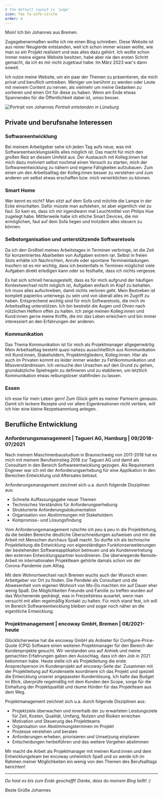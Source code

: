```yaml
---
# the default layout is 'page'
icon: fas fa-info-circle
order: 4
---
```


Moin!
Ich bin Johannes aus Bremen.

Zugegebenermaßen wollte ich nie einen Blog schreiben. Diese Website ist aus reiner Neugierde entstanden, weil ich schon immer wissen wollte, wie man so ein Projekt realisiert und was alles dazu gehört. Ich wollte schon immer meine eigene Website besitzen, habe aber nie den ersten Schritt gemacht, da ich es mir nicht zugetraut habe. Im März 2023 war's dann soweit. 

Ich nutze meine Website, um ein paar der Themen zu präsentieren, die mich privat und beruflich umtreiben. Weniger um berühmt zu werden oder Leute mit meinem Content zu nerven, als vielmehr um meine Gedanken zu sortieren und einen Ort für diese zu haben. Wenn am Ende etwas Spannendes für die Öffentlichkeit dabei ist, umso besser.

![Portrait von Johannes](../../assets/portrait-schwalbach.jpg)
_Portrait entstanden in Lüneburg_

## Private und berufsnahe Interessen

### Softwareentwicklung
Bei meinem Arbeitgeber sehe ich jeden Tag aufs neue, was mit Softwareentwicklungsskills alles möglich ist. Das macht für mich den großen Reiz an diesem Umfeld aus. Der Austausch mit Kolleg:innen hat mich dazu motiviert selbst nochmal einen Versuch zu starten, mich der Softwareentwicklung zu nähern und eigene Fähigkeiten aufzubauen. Zum einen um den Arbeitsalltag der Kolleg:innen besser zu verstehen und zum anderen um selbst etwas erschaffen bzw. mich verwirklichen zu können.
### Smart Home
Wer kennt es nicht? Man sitzt auf dem Sofa und möchte die Lampe in der Ecke einschalten. Dafür müsste man aufstehen, ist aber eigentlich viel zu faul. So kam es, dass ich mir irgendwann mal Leuchtmittel von Philips Hue zugelegt habe. Mittlerweile habe ich etliche Smart Devices, die mir ermöglichen, faul auf dem Sofa liegen und trotzdem alles steuern zu können.
### Selbstorganisation und unterstützende Softwaretools
Da ich den Großteil meines Arbeitstages in Terminen verbringe, ist die Zeit für konzentriertes Abarbeiten von Aufgaben extrem rar. Selbst in freien Slots erhälte ich Nachrichten, Anrufe oder spontane Termineinladungen. Insofern ist es mir wichtig, dass ich bestenfalls in Terminen möglichst viele Aufgaben direkt erledigen kann oder so festhalte, dass ich nichts vergesse.

Es hat sich schnell herausgestellt, dass es für mich aufgrund der häufigen Kontextwechsel nicht möglich ist,  Aufgaben einfach im Kopf zu behalten. Ich muss alles aufschreiben, damit nichts verloren geht. Mein Bestreben ist komplett papierlos unterwegs zu sein und von überall alles im Zugriff zu haben. Entsprechend wichtig sind für mich Softwaretools, die mich im Arbeitsalltag unterstützen. Ich bin bestrebt die Augen und Ohren nach nützlichen Helfern offen zu halten. Ich zeige meinen Kolleg:innen und Kund:innen gerne meine Kniffe, die mir das Leben erleichern und bin immer interessiert an den Erfahrungen der anderen.
### Kommunikation
Das Thema Kommunikation ist für mich als Projektmanager allgegenwärtig. Mein Arbeitsalltag besteht quasi nahezu ausschließlich aus Kommunikation mit Kund:innen, Stakeholdern, Projektmitgliedern, Kolleg:innen. Hier als auch im Privaten kommt es leider immer wieder zu Fehlkommunikation und Missverständnissen. Ich versuche den Ursachen auf den Grund zu gehen, grundsätzliche Spielregeln zu definieren und zu etablieren, um letztlich Kommunikation etwas reibungsloser stattfinden zu lassen.
### Essen
Ich esse für mein Leben gern! Zum Glück geht es meiner Partnerin genauso. Damit ich leckere Rezepte und vor allem Eigenkreationen nicht verliere, will ich hier eine kleine Rezpetsammlung anlegen.

## Berufliche Entwicklung

### Anforderungsmanagement | Tagueri AG, Hamburg | 09/2018-07/2021

Nach meinem Maschinenbaustudium in Braunschweig von 2011-2018 hat es mich mit meinem Berufseinstieg 2018 zur Tagueri AG und damit als Consultant in den Bereich Softwareentwicklung gezogen. Als Requirement Engineer war ich mit der Anforderungserhebung für eine Applikation in den Bereichen Entwicklung und Aftersales betraut.

Anforderungsmanagement zeichnet sich u.a. durch folgende Disziplinen aus:
* Schnelle Auffassungsgabe neuer Themen
* Technisches Verständnis für Anforderungserhebung
* Strukturierte Anforderungsdokumentation
* Organisation von Abstimmungen mit Stakeholdern
* Kompromiss- und Lösungsfindung

Vom Anforderungsmanagement rutschte ich peu à peu in die Projektleitung, da die beiden Bereiche deutliche Überschneidungen aufweisen und mir die Arbeit mit Menschen durchaus Spaß macht. So durfte ich als technische Projektleitung die Entwicklung von eigenständigen Funktionserweiterungen der bestehenden Softwareapplikation betreuen und als Kundenvertretung den externen Entwicklungspartner koordinieren. Die überwiegende Remote-Arbeit im internationalen Projektteam gehörte damals schon vor der Corona-Pandemie zum Alltag.

Mit dem Wohnortwechsel nach Bremen wuchs auch der Wunsch einen Arbeitgeber vor Ort zu finden. Die Pendelei als Consultant und die Abwesenheit vom eigenen Wohnort von Mo-Do machten mir auf Dauer eher wenig Spaß. Die Möglichkeiten Freunde und Familie zu treffen wurden auf das Wochenende gedrängt, was in Freizeitstress ausartet, wenn man versucht mit allen regelmäßig Kontakt zu halten. Für mich stand fest, ich will im Bereich Softwareentwicklung bleiben und sogar noch näher an die eigentliche Entwicklung. 

### Projektmanagement | encoway GmbH, Bremen | 08/2021-heute

Glücklicherweise hat die encoway GmbH als Anbieter für Configure-Price-Quote (CPQ) Software einen weiteren Projektmanager für den Bereich der Kundenprojekte gesucht. Wir verstanden uns auf Anhieb und meine gemachten Erfahrungen gaben den Ausschlag, dass ich den Job in 2021 bekommen habe. Heute stelle ich als Projektleitung die erste Ansprechperson im Kundenprojekt auf encoway-Seite dar. Zusammen mit der Projektleitung auf Kundenseite koordiniere ich das Projekt und speziell die Entwicklung unserer angepassten Kundenlösung. Ich halte das Budget im Blick, überprüfe regelmäßig mit dem Kunden den Scope, sorge für die Einhaltung der Projektqualität und räume Hürden für das Projektteam aus dem Weg.

Projektmanagement zeichnet sich u.a. durch folgende Disziplinen aus:
* Projektziele überwachen und innerhalb der zu erwarteten Leistungsziele für Zeit, Kosten, Qualität, Umfang, Nutzen und Risiken erreichen
* Motivation und Steuerung des Projektteams
* Organisation von Abstimmungsterminen im Projekt
* Prozesse verstehen und beraten
* Anforderungen erheben, priorisieren und Umsetzung einplanen
* Entscheidungen herbeiführen und das weitere Vorgehen abstimmen

Mir macht die Arbeit als Projektmanager mit meinen Kund:innen und dem Entwicklungsteam bei encoway unheimlich Spaß und so werde ich im Rahmen meiner Möglichkeiten ein wenig von den Themen des Berufsalltags berichten! 

---

_Du hast es bis zum Ende geschafft! Danke, dass du meinem Blog ließt! :)_

Beste Grüße
Johannes